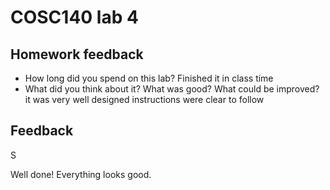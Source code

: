 # COSC140 lab 4

## Homework feedback

 * How long did you spend on this lab?
  Finished it in class time 
 * What did you think about it?  What was good?  What could be improved?
  it was very well designed instructions were clear to follow 
## Feedback

S

Well done!  Everything looks good.

